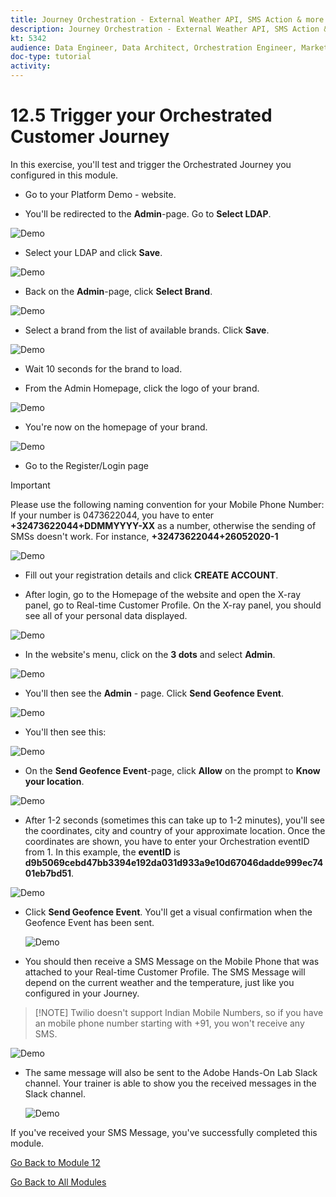 ```yaml
---
title: Journey Orchestration - External Weather API, SMS Action & more - Trigger your Orchestrated Customer Journey
description: Journey Orchestration - External Weather API, SMS Action & more - Trigger your Orchestrated Customer Journey
kt: 5342
audience: Data Engineer, Data Architect, Orchestration Engineer, Marketer
doc-type: tutorial
activity: 
---
```


# 12.5 Trigger your Orchestrated Customer Journey

In this exercise, you'll test and trigger the Orchestrated Journey you configured in this module.

* Go to your Platform Demo - website.

* You'll be redirected to the **Admin**-page. Go to **Select LDAP**.

![Demo](./images/1.png)

* Select your LDAP and click **Save**.

![Demo](./images/1a.png)

* Back on the **Admin**-page, click **Select Brand**.

![Demo](./images/2.png)

* Select a brand from the list of available brands. Click **Save**.

![Demo](./images/3.png)

* Wait 10 seconds for the brand to load.

* From the Admin Homepage, click the logo of your brand.

![Demo](./images/3a.png)

* You're now on the homepage of your brand.

![Demo](./images/lb_home.png)

* Go to the Register/Login page
  
>[!IMPORTANT]
>
> Please use the following naming convention for your Mobile Phone Number:
> If your number is 0473622044, you have to enter **+32473622044+DDMMYYYY-XX** as a number, otherwise the sending of SMSs doesn't work. For instance, **+32473622044+26052020-1**
  
  ![Demo](./images/lb_register.png)

* Fill out your registration details and click **CREATE ACCOUNT**.

* After login, go to the Homepage of the website and open the X-ray panel, go to Real-time Customer Profile. On the X-ray panel, you should see all of your personal data displayed.

![Demo](./images/lb_x_loggedin.png)

* In the website's menu, click on the **3 dots** and select **Admin**.

![Demo](./images/gf10.png)

* You'll then see the **Admin** - page. Click **Send Geofence Event**.

![Demo](./images/gf13.png)

* You'll then see this:

![Demo](./images/gf14.png)

* On the **Send Geofence Event**-page, click **Allow** on the prompt to **Know your location**.

![Demo](./images/gf15.png)

* After 1-2 seconds (sometimes this can take up to 1-2 minutes), you'll see the coordinates, city and country of your approximate location. Once the coordinates are shown, you have to enter your Orchestration eventID from 1. In this example, the **eventID** is **d9b5069cebd47bb3394e192da031d933a9e10d67046dadde999ec7401eb7bd51**.

![Demo](./images/gf16.png)

* Click **Send Geofence Event**. You'll get a visual confirmation when the Geofence Event has been sent.

  ![Demo](./images/gf17.png)

* You should then receive a SMS Message on the Mobile Phone that was attached to your Real-time Customer Profile. The SMS Message will depend on the current weather and the temperature, just like you configured in your Journey.

>[!NOTE] Twilio doesn't support Indian Mobile Numbers, so if you have an mobile phone number starting with +91, you won't receive any SMS. 

  ![Demo](./images/gf19.png)

* The same message will also be sent to the Adobe Hands-On Lab Slack channel. Your trainer is able to show you the received messages in the Slack channel.
  
  ![Demo](./images/gf18.png)

If you've received your SMS Message, you've successfully completed this module.  

[Go Back to Module 12](journey-orchestration-external-weather-api-sms.md)

[Go Back to All Modules](../../overview.md)
